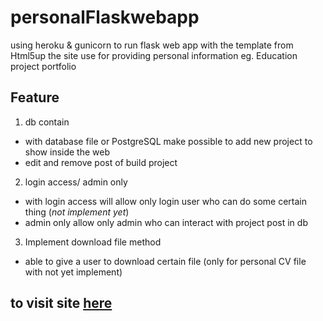 # personalFlaskwebapp

using heroku & gunicorn to run flask web app with the template from Html5up 
the site use for providing personal information eg. Education project portfolio

## Feature

1. db contain
  - with database file or PostgreSQL make possible to add new project to show inside the web
  - edit and remove post of build project
2. login access/ admin only
  - with login access will allow only login user who can do some certain thing (_not implement yet_)
  - admin only allow only admin who can interact with project post in db
3. Implement download file method 
  - able to give a user to download certain file (only for personal CV file with not yet implement)


## to visit site [here](https://atipersonal.herokuapp.com/)

    


